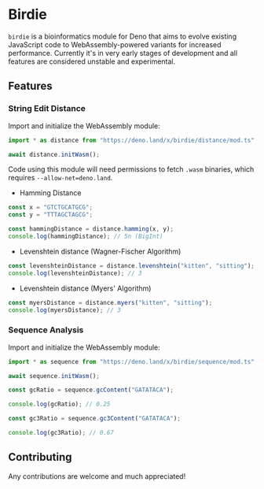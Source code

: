 # Birdie

`birdie` is a bioinformatics module for Deno that aims to evolve existing
JavaScript code to WebAssembly-powered variants for increased performance.
Currently it's in very early stages of development and all features are
considered unstable and experimental.

## Features

### String Edit Distance

Import and initialize the WebAssembly module:

```ts
import * as distance from "https://deno.land/x/birdie/distance/mod.ts";

await distance.initWasm();
```

Code using this module will need permissions to fetch `.wasm` binaries, which
requires `--allow-net=deno.land`.

- Hamming Distance

```ts
const x = "GTCTGCATGCG";
const y = "TTTAGCTAGCG";

const hammingDistance = distance.hamming(x, y);
console.log(hammingDistance); // 5n (BigInt)
```

- Levenshtein distance (Wagner-Fischer Algorithm)

```ts
const levenshteinDistance = distance.levenshtein("kitten", "sitting");
console.log(levenshteinDistance); // 3
```

- Levenshtein distance (Myers' Algorithm)

```ts
const myersDistance = distance.myers("kitten", "sitting");
console.log(myersDistance); // 3
```

### Sequence Analysis

Import and initialize the WebAssembly module:

```ts
import * as sequence from "https://deno.land/x/birdie/sequence/mod.ts";

await sequence.initWasm();

const gcRatio = sequence.gcContent("GATATACA");

console.log(gcRatio); // 0.25

const gc3Ratio = sequence.gc3Content("GATATACA");

console.log(gc3Ratio); // 0.67
```

## Contributing

Any contributions are welcome and much appreciated!
